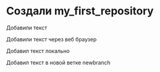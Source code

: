 ﻿# Создали my_first_repository

Добавили текст

Добавили текст через веб браузер

Добавил текст локально

Добавил текст в новой ветке newbranch